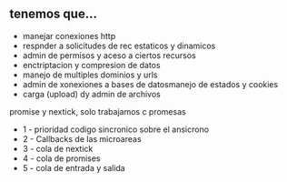 ## tenemos que...
- manejar conexiones http
- respnder a solicitudes de rec estaticos y dinamicos
- admin de permisos y aceso a ciertos recursos
- enctriptacion y compresion de datos
- manejo de multiples dominios y urls
- admin de xonexiones a bases de datosmanejo de estados y cookies
- carga (upload) dy admin de archivos

promise y nextick, solo trabajamos c promesas

- 1 - prioridad codigo sincronico sobre el ansicrono
- 2 - Callbacks de las microareas
- 3 - cola de nextick
- 4 - cola de promises
- 5 - cola de entrada y salida     